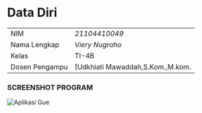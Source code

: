 # Data Diri

|  |  |
|--|--|
| NIM | *21104410049* |
| Nama Lengkap | *Viery Nugroho* |
| Kelas | TI-4B |
| Dosen Pengampu | [Udkhiati Mawaddah,S.Kom.,M.kom. |

### SCREENSHOT PROGRAM
![Aplikasi Gue](https://github.com/vierynugroho/UAS-praktikum_SistemOperasi/blob/main/grafkom_transportasi.png?raw=true)
